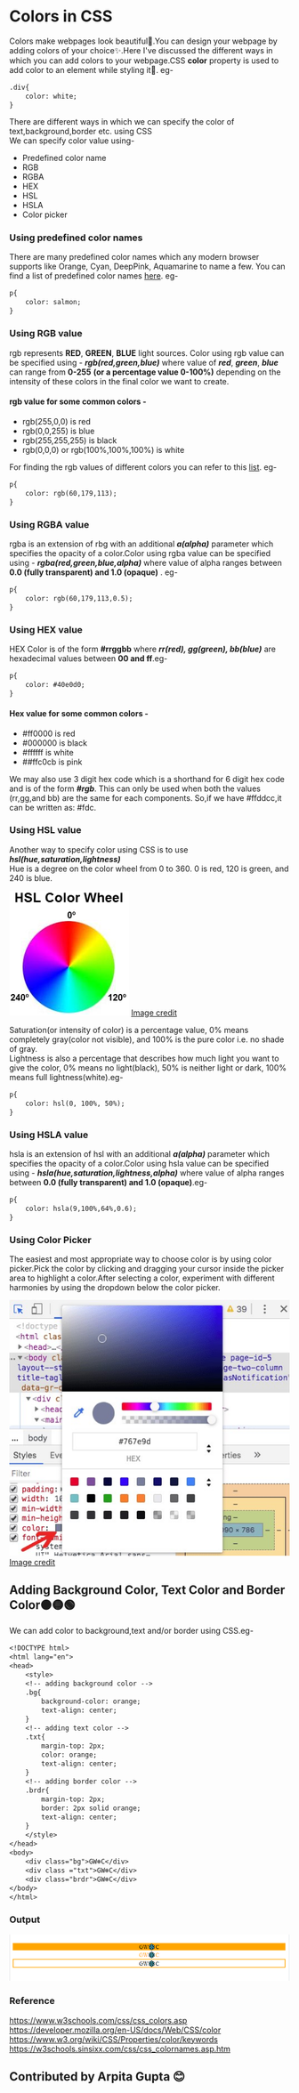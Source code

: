 # Colors in CSS 
Colors make webpages look beautiful🌈.You can design your webpage by adding colors of your choice✨.Here I've discussed the different ways in which you can add colors to your webpage.CSS **color** property is used to add color to an element while styling it🎨. eg-
```
.div{
    color: white;
}
```
There are different ways in which we can specify the color of text,background,border etc. using CSS   
We can specify color value using-  
- Predefined color name  
- RGB  
- RGBA  
- HEX  
- HSL  
- HSLA  
- Color picker
### Using predefined color names  
There are many predefined color names which any modern browser supports like Orange, Cyan, DeepPink, Aquamarine to name a few.
You can find a list of predefined color names [here](https://w3schools.sinsixx.com/css/css_colornames.asp.htm). eg-
```
p{
    color: salmon;
}
```
### Using RGB value  
rgb represents **RED**, **GREEN**, **BLUE** light sources. 
Color using rgb value can be specified using - ***rgb(red,green,blue)*** where value of ***red***, ***green***, ***blue*** can range from **0-255** **(or a percentage value 0-100%)** depending on the intensity of these colors in the final color we want to create.  
#### rgb value for some common colors -  
- rgb(255,0,0) is red  
- rgb(0,0,255) is blue  
- rgb(255,255,255) is black  
- rgb(0,0,0) or rgb(100%,100%,100%) is white  

For finding the rgb values of different colors you can refer to this [list](https://www.w3.org/wiki/CSS/Properties/color/keywords). eg-
```
p{
    color: rgb(60,179,113);
}
```  
### Using RGBA value  
rgba is an extension of rbg with an additional ***a(alpha)*** parameter which specifies the opacity of a color.Color using rgba value can be specified using - ***rgba(red,green,blue,alpha)*** where value of alpha ranges between **0.0 (fully transparent) and 1.0 (opaque)** . eg-
```
p{
    color: rgb(60,179,113,0.5);
}
```  
### Using HEX value  
HEX Color is of the form **#rrggbb** where ***rr(red), gg(green), bb(blue)*** are hexadecimal values between **00 and ff**.eg-  

```
p{
    color: #40e0d0;
}
```   
#### Hex value for some common colors -  
- #ff0000 is red  
- #000000 is black
- #ffffff is white  
- ##ffc0cb is pink  
 
We may also use 3 digit hex code which is a shorthand for 6 digit hex code and is of the form ***#rgb***. This can only be used when both the values (rr,gg,and bb) are the same for each components. So,if we have #ffddcc,it can be written as: #fdc.  
### Using HSL value  
Another way to specify color using CSS is to use ***hsl(hue,saturation,lightness)***  
Hue is a degree on the color wheel from 0 to 360. 0 is red, 120 is green, and 240 is blue. 


![HSL Wheel](./HSLWheel.png)  [Image credit](https://stackoverflow.com/questions/35816179/calculation-algorithm-to-mix-3-hsl-colors)

Saturation(or intensity of color) is a percentage value, 0% means completely gray(color not visible), and 100% is the pure color i.e. no shade of gray.  
Lightness is also a percentage that describes how much light you want to give the color, 0% means no light(black), 50% is neither light or dark, 100% means full lightness(white).eg-  

```
p{
    color: hsl(0, 100%, 50%);
}
```    
### Using HSLA value 
hsla is an extension of hsl with an additional ***a(alpha)*** parameter which specifies the opacity of a color.Color using hsla value can be specified using - ***hsla(hue,saturation,lightness,alpha)*** where value of alpha ranges between **0.0 (fully transparent) and 1.0 (opaque)**.eg-  

```
p{
    color: hsla(9,100%,64%,0.6);
}
```  
### Using Color Picker  
The easiest and most appropriate way to choose color is by using color picker.Pick the color by clicking and dragging your cursor inside the picker area to highlight a color.After selecting a color, experiment with different harmonies by using the dropdown below the color picker.  

![Color Picker](./ColorPicker.jpg)    [Image credit](https://www.digitalocean.com/community/tutorials/devtools-color-picker)
## Adding Background Color, Text Color and Border Color🟠🟡🟢  
We can add color to background,text and/or border using CSS.eg-  

```
<!DOCTYPE html>
<html lang="en">
<head>
    <style>
    <!-- adding background color -->
    .bg{
        background-color: orange;
        text-align: center;
    }
    <!-- adding text color -->
    .txt{
        margin-top: 2px;
        color: orange;
        text-align: center;
    }
    <!-- adding border color -->
    .brdr{
        margin-top: 2px;
        border: 2px solid orange;
        text-align: center;
    }
    </style>
</head>
<body>
    <div class="bg">GW❄️C</div>
    <div class ="txt">GW❄️C</div>
    <div class="brdr">GW❄️C</div>
</body>
</html>
```  
### Output  
![example](./Capture.PNG)  
### Reference  
https://www.w3schools.com/css/css_colors.asp  
https://developer.mozilla.org/en-US/docs/Web/CSS/color  
https://www.w3.org/wiki/CSS/Properties/color/keywords  
https://w3schools.sinsixx.com/css/css_colornames.asp.htm
## Contributed by Arpita Gupta 😊
